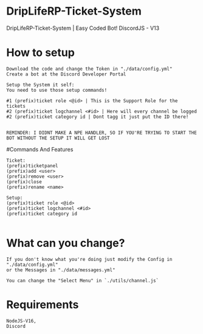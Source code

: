 # DripLifeRP-Ticket-System
DripLifeRP-Ticket-System | Easy Coded Bot!
DiscordJS - V13


# How to setup
```
Download the code and change the Token in "./data/config.yml"
Create a bot at the Discord Developer Portal

Setup the System it self:
You need to use those setup commands!

#1 (prefix)ticket role <@id> | This is the Support Role for the tickets
#2 (prefix)ticket logchannel <#id> | Here will every channel be logged
#2 (prefix)ticket category id | Dont tagg it just put the ID there!


REMINDER: I DIDNT MAKE A NPE HANDLER, SO IF YOU'RE TRYING TO START THE BOT WITHOUT THE SETUP IT WILL GET LOST
```


#Commands And Features
```
Ticket: 
(prefix)ticketpanel
(prefix)add <user>
(prefix)remove <user>
(prefix)close
(prefix)rename <name>

Setup:
(prefix)ticket role <@id>
(prefix)ticket logchannel <#id>
(prefix)ticket category id


```
# What can you change?
```
If you don't know what you're doing just modify the Config in "./data/config.yml"
or the Messages in "./data/messages.yml"

You can change the "Select Menu" in `./utils/channel.js`
```
# Requirements
```
NodeJS-V16,
Discord
```
